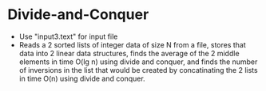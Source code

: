 # Divide-and-Conquer
- Use "input3.text" for input file
- Reads a 2 sorted lists of integer data of size N from a file, stores that data into 2 linear data structures, 
finds the average of the 2 middle elements in time O(lg n) using divide and conquer, and finds the number of inversions
in the list that would be created by concatinating the 2 lists in time O(n) using divide and conquer.
